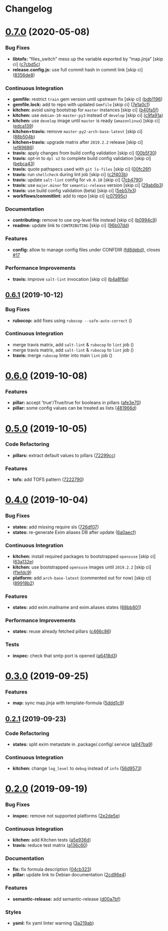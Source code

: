 # Changelog

# [0.7.0](https://github.com/saltstack-formulas/exim-formula/compare/v0.6.1...v0.7.0) (2020-05-08)


### Bug Fixes

* **libtofs:** “files_switch” mess up the variable exported by “map.jinja” [skip ci] ([c7cbd5c](https://github.com/saltstack-formulas/exim-formula/commit/c7cbd5c773c155a64f25aa7d7298862a3c4ad494))
* **release.config.js:** use full commit hash in commit link [skip ci] ([8356de8](https://github.com/saltstack-formulas/exim-formula/commit/8356de82dc9aec66e25dd5a0a30f7ea933be3db7))


### Continuous Integration

* **gemfile:** restrict `train` gem version until upstream fix [skip ci] ([bdb1196](https://github.com/saltstack-formulas/exim-formula/commit/bdb11961c18f61dc1d54880f12e7a5a89a58d50c))
* **gemfile.lock:** add to repo with updated `Gemfile` [skip ci] ([7e1a0c1](https://github.com/saltstack-formulas/exim-formula/commit/7e1a0c19aaabc38539ddd819d0735228dc3b4506))
* **kitchen:** avoid using bootstrap for `master` instances [skip ci] ([b40fa5f](https://github.com/saltstack-formulas/exim-formula/commit/b40fa5fc387e6b79349082a76dbeda1bb3bbd044))
* **kitchen:** use `debian-10-master-py3` instead of `develop` [skip ci] ([c9fa91a](https://github.com/saltstack-formulas/exim-formula/commit/c9fa91a656989de080d5b5b4156fcf74a3446d37))
* **kitchen:** use `develop` image until `master` is ready (`amazonlinux`) [skip ci] ([edca139](https://github.com/saltstack-formulas/exim-formula/commit/edca1399abc9c8858b434f41a1a7909c946fa366))
* **kitchen+travis:** remove `master-py2-arch-base-latest` [skip ci] ([88b504b](https://github.com/saltstack-formulas/exim-formula/commit/88b504b7b3318b0277637fdf95ac5d7d7eb180e9))
* **kitchen+travis:** upgrade matrix after `2019.2.2` release [skip ci] ([ef89686](https://github.com/saltstack-formulas/exim-formula/commit/ef8968607a2007f33094712fbb206227513ff733))
* **travis:** apply changes from build config validation [skip ci] ([00b5f30](https://github.com/saltstack-formulas/exim-formula/commit/00b5f307a3b71e3d8e983b522f85b46132472cb8))
* **travis:** opt-in to `dpl v2` to complete build config validation [skip ci] ([bebca43](https://github.com/saltstack-formulas/exim-formula/commit/bebca43d482282366ceed95410670d87e791135e))
* **travis:** quote pathspecs used with `git ls-files` [skip ci] ([00fc26f](https://github.com/saltstack-formulas/exim-formula/commit/00fc26f73ef9c1b50c6cb2bc19873e24dc9e248b))
* **travis:** run `shellcheck` during lint job [skip ci] ([c2f403b](https://github.com/saltstack-formulas/exim-formula/commit/c2f403b881bda1f32583f3c24b37446688dffd46))
* **travis:** update `salt-lint` config for `v0.0.10` [skip ci] ([7cb4790](https://github.com/saltstack-formulas/exim-formula/commit/7cb4790564f3a8856a1de49289bbddf1a7112896))
* **travis:** use `major.minor` for `semantic-release` version [skip ci] ([29ab6b3](https://github.com/saltstack-formulas/exim-formula/commit/29ab6b328e8fef16445157e488f149a512b29b7d))
* **travis:** use build config validation (beta) [skip ci] ([5eb57e3](https://github.com/saltstack-formulas/exim-formula/commit/5eb57e3700c820f7b0bb5125c5699c3b4ed413e0))
* **workflows/commitlint:** add to repo [skip ci] ([c07995c](https://github.com/saltstack-formulas/exim-formula/commit/c07995c3cdf6717e166051684e39dcaa46d3a91f))


### Documentation

* **contributing:** remove to use org-level file instead [skip ci] ([b0994c9](https://github.com/saltstack-formulas/exim-formula/commit/b0994c9112d0d2c332452d88e556a777dd7225e2))
* **readme:** update link to `CONTRIBUTING` [skip ci] ([96b07dd](https://github.com/saltstack-formulas/exim-formula/commit/96b07dd6e75b0b486a3bc7fd14fd1dda06ce5b84))


### Features

* **config:** allow to manage config files under CONFDIR ([fd6debd](https://github.com/saltstack-formulas/exim-formula/commit/fd6debd529838eeb58bd954247cbd46b0d81254c)), closes [#17](https://github.com/saltstack-formulas/exim-formula/issues/17)


### Performance Improvements

* **travis:** improve `salt-lint` invocation [skip ci] ([b4a8f6a](https://github.com/saltstack-formulas/exim-formula/commit/b4a8f6a334600d8e4a4a4cf5756c213aacb3f87d))

## [0.6.1](https://github.com/saltstack-formulas/exim-formula/compare/v0.6.0...v0.6.1) (2019-10-12)


### Bug Fixes

* **rubocop:** add fixes using `rubocop --safe-auto-correct` ([](https://github.com/saltstack-formulas/exim-formula/commit/d7ffc2c))


### Continuous Integration

* merge travis matrix, add `salt-lint` & `rubocop` to `lint` job ([](https://github.com/saltstack-formulas/exim-formula/commit/efef553))
* merge travis matrix, add `salt-lint` & `rubocop` to `lint` job ([](https://github.com/saltstack-formulas/exim-formula/commit/6030d81))
* **travis:** merge `rubocop` linter into main `lint` job ([](https://github.com/saltstack-formulas/exim-formula/commit/5da375b))

# [0.6.0](https://github.com/saltstack-formulas/exim-formula/compare/v0.5.0...v0.6.0) (2019-10-08)


### Features

* **pillar:** accept 'true'/True/true for booleans in pillars ([afe3e70](https://github.com/saltstack-formulas/exim-formula/commit/afe3e70))
* **pillar:** some config values can be treated as lists ([481966d](https://github.com/saltstack-formulas/exim-formula/commit/481966d))

# [0.5.0](https://github.com/saltstack-formulas/exim-formula/compare/v0.4.0...v0.5.0) (2019-10-05)


### Code Refactoring

* **pillars:** extract default values to pillars ([72299cc](https://github.com/saltstack-formulas/exim-formula/commit/72299cc))


### Features

* **tofs:** add TOFS pattern ([7222790](https://github.com/saltstack-formulas/exim-formula/commit/7222790))

# [0.4.0](https://github.com/saltstack-formulas/exim-formula/compare/v0.3.0...v0.4.0) (2019-10-04)


### Bug Fixes

* **states:** add missing require sls ([726df07](https://github.com/saltstack-formulas/exim-formula/commit/726df07))
* **states:** re-generate Exim aliases DB after update ([6a0aecf](https://github.com/saltstack-formulas/exim-formula/commit/6a0aecf))


### Continuous Integration

* **kitchen:** install required packages to bootstrapped `opensuse` [skip ci] ([63a132e](https://github.com/saltstack-formulas/exim-formula/commit/63a132e))
* **kitchen:** use bootstrapped `opensuse` images until `2019.2.2` [skip ci] ([f1efdc9](https://github.com/saltstack-formulas/exim-formula/commit/f1efdc9))
* **platform:** add `arch-base-latest` (commented out for now) [skip ci] ([89918b2](https://github.com/saltstack-formulas/exim-formula/commit/89918b2))


### Features

* **states:** add exim.mailname and exim.aliases states ([68bb801](https://github.com/saltstack-formulas/exim-formula/commit/68bb801))


### Performance Improvements

* **states:** reuse already fetched pillars ([c466c86](https://github.com/saltstack-formulas/exim-formula/commit/c466c86))


### Tests

* **inspec:** check that smtp port is opened ([a6418d3](https://github.com/saltstack-formulas/exim-formula/commit/a6418d3))

# [0.3.0](https://github.com/saltstack-formulas/exim-formula/compare/v0.2.1...v0.3.0) (2019-09-25)


### Features

* **map:** sync map.jinja with template-formula ([5ddd1c9](https://github.com/saltstack-formulas/exim-formula/commit/5ddd1c9))

## [0.2.1](https://github.com/saltstack-formulas/exim-formula/compare/v0.2.0...v0.2.1) (2019-09-23)


### Code Refactoring

* **states:** split exim metastate in .package/.config/.service ([a947ba9](https://github.com/saltstack-formulas/exim-formula/commit/a947ba9))


### Continuous Integration

* **kitchen:** change `log_level` to `debug` instead of `info` ([56d9573](https://github.com/saltstack-formulas/exim-formula/commit/56d9573))

# [0.2.0](https://github.com/saltstack-formulas/exim-formula/compare/v0.1.0...v0.2.0) (2019-09-19)


### Bug Fixes

* **inspec:** remove not supported platforms ([2e2de5e](https://github.com/saltstack-formulas/exim-formula/commit/2e2de5e))


### Continuous Integration

* **kitchen:** add Kitchen tests ([a5e936d](https://github.com/saltstack-formulas/exim-formula/commit/a5e936d))
* **travis:** reduce test matrix ([a136c60](https://github.com/saltstack-formulas/exim-formula/commit/a136c60))


### Documentation

* **fix:** fix formula description ([04cb323](https://github.com/saltstack-formulas/exim-formula/commit/04cb323))
* **pillar:** update link to Debian documentation ([2cd96e4](https://github.com/saltstack-formulas/exim-formula/commit/2cd96e4))


### Features

* **semantic-release:** add semantic-release ([d00a7bf](https://github.com/saltstack-formulas/exim-formula/commit/d00a7bf))


### Styles

* **yaml:** fix yaml linter warning ([3a219ab](https://github.com/saltstack-formulas/exim-formula/commit/3a219ab))

